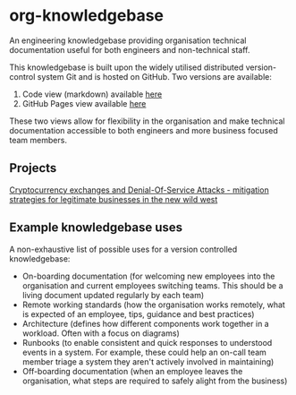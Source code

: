 # org-knowledgebase
An engineering knowledgebase providing organisation technical documentation useful for both engineers and non-technical staff.

This knowledgebase is built upon the widely utilised distributed version-control system Git and is hosted on GitHub. Two versions are available:

1. Code view (markdown) available [here](https://github.com/danpilch/org-knowledgebase/blob/master/README.md)
2. GitHub Pages view available [here](https://danpilch.github.io/org-knowledgebase/)

These two views allow for flexibility in the organisation and make technical documentation accessible to both engineers and more business focused team members.

## Projects

[Cryptocurrency exchanges and Denial-Of-Service Attacks - mitigation strategies for legitimate businesses in the new wild west](./projects/ddos.md)

## Example knowledgebase uses

A non-exhaustive list of possible uses for a version controlled knowledgebase:

- On-boarding documentation (for welcoming new employees into the organisation and current employees switching teams. This should be a living document updated regularly by each team)
- Remote working standards (how the organisation works remotely, what is expected of an employee, tips, guidance and best practices)
- Architecture (defines how different components work together in a workload. Often with a focus on diagrams)
- Runbooks (to enable consistent and quick responses to understood events in a system. For example, these could help an on-call team member triage a system they aren't actively involved in maintaining)
- Off-boarding documentation (when an employee leaves the organisation, what steps are required to safely alight from the business)
